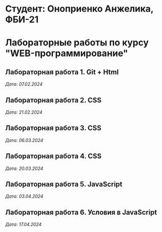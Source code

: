 # Студент: Оноприенко Анжелика, ФБИ-21

# Лабораторные работы по курсу "WEB-программирование"

## Лабораторная работа 1. Git + Html

*Дата: 07.02.2024*  

## Лабораторная работа 2. CSS

*Дата: 21.02.2024*

## Лабораторная работа 3. CSS

*Дата: 06.03.2024*

## Лабораторная работа 4. CSS

*Дата: 20.03.2024*

## Лабораторная работа 5. JavaScript

*Дата: 03.04.2024*

## Лабораторная работа 6. Условия в JavaScript

*Дата: 17.04.2024*
